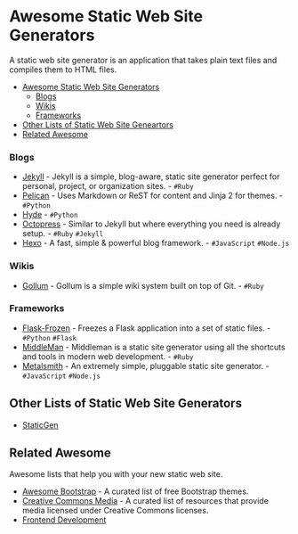 Awesome Static Web Site Generators
==================================

A static web site generator is an application that takes plain text files and compiles them to HTML files.

- [Awesome Static Web Site Generators](#awesome-static-web-site-generators)
  - [Blogs](#blogs)
  - [Wikis](#wikis)
  - [Frameworks](#frameworks)
- [Other Lists of Static Web Site Geneartors](#other-lists-of-static-web-site-generators)
- [Related Awesome](#related-awesome)

### Blogs

* [Jekyll](/jekyll/jekyll) - Jekyll is a simple, blog-aware, static site generator perfect for personal, project, or organization sites.  - `#Ruby`
* [Pelican](/getpelican/pelican) - Uses Markdown or ReST for content and Jinja 2 for themes. - `#Python`
* [Hyde](/hyde/hyde) - `#Python`
* [Octopress](/imathis/octopress) - Similar to Jekyll but where everything you need is already setup. - `#Ruby` `#Jekyll`
* [Hexo](/hexojs/hexo) - A fast, simple & powerful blog framework. - `#JavaScript` `#Node.js`

### Wikis

* [Gollum](/gollum/gollum) - Gollum is a simple wiki system built on top of Git. - `#Ruby`

### Frameworks

* [Flask-Frozen](/SimonSapin/Frozen-Flask) - Freezes a Flask application into a set of static files. - `#Python` `#Flask`
* [MiddleMan](/middleman/middleman) - Middleman is a static site generator using all the shortcuts and tools in modern web development. - `#Ruby`
* [Metalsmith](/segmentio/metalsmith) - An extremely simple, pluggable static site generator. - `#JavaScript` `#Node.js`

Other Lists of Static Web Site Generators
-----------------------------------------

* [StaticGen](https://www.staticgen.com/)

Related Awesome
---------------

Awesome lists that help you with your new static web site. 

* [Awesome Bootstrap](/therebelrobot/awesome-bootstrap) - A curated list of free Bootstrap themes.
* [Creative Commons Media](/shime/creative-commons-media) - A curated list of resources that provide media licensed under Creative Commons licenses.
* [Frontend Development](/dypsilon/frontend-dev-bookmarks)
